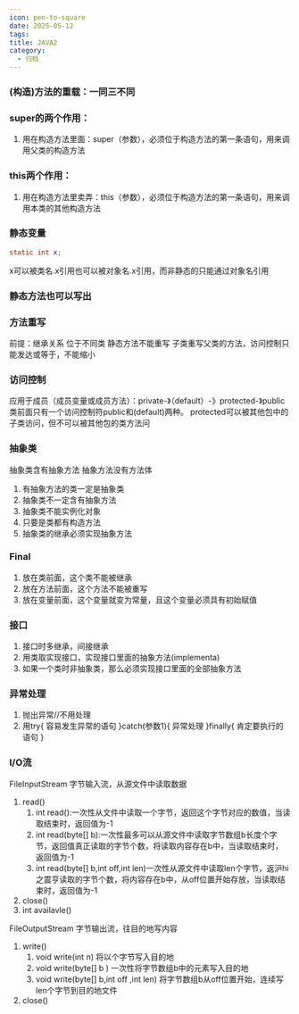 ```yaml
---
icon: pen-to-square
date: 2025-05-12
tags: 
title: JAVA2
category:
  - 归档
---
```

### (构造)方法的重载：一同三不同
### super的两个作用：
1. 用在构造方法里面：super（参数），必须位于构造方法的第一条语句，用来调用父类的构造方法

### this两个作用：
1. 用在构造方法里卖弄：this（参数），必须位于构造方法的第一条语句，用来调用本类的其他构造方法

### 静态变量
```java
static int x;
```
x可以被类名.x引用也可以被对象名.x引用，而非静态的只能通过对象名引用
### 静态方法也可以写出
### 方法重写
前提：继承关系
位于不同类
静态方法不能重写
子类重写父类的方法，访问控制只能发达或等于，不能缩小

### 访问控制
应用于成员（成员变量或成员方法）：private-》（default）-》protected-》public
类前面只有一个访问控制符public和(default)两种。
protected可以被其他包中的子类访问，但不可以被其他包的类方法问

### 抽象类
抽象类含有抽象方法
抽象方法没有方法体
1. 有抽象方法的类一定是抽象类
2. 抽象类不一定含有抽象方法
3. 抽象类不能实例化对象
4. 只要是类都有构造方法
5. 抽象类的继承必须实现抽象方法

### Final
1. 放在类前面，这个类不能被继承
2. 放在方法前面，这个方法不能被重写
3. 放在变量前面，这个变量就变为常量，且这个变量必须具有初始赋值



### 接口
1. 接口时多继承，间接继承
2. 用类取实现接口，实现接口里面的抽象方法(implementa)
3. 如果一个类时非抽象类，那么必须实现接口里面的全部抽象方法

### 异常处理
1. 抛出异常//不用处理
2. 用try{
	   容易发生异常的语句
	   }catch(参数1){
	   异常处理
	   }finally{
	   肯定要执行的语句
	   }

### I/O流
FileInputStream 字节输入流，从源文件中读取数据
1. read()
	1. int read():一次性从文件中读取一个字节，返回这个字节对应的数值，当读取结束时，返回值为-1
	2. int read(byte[] b):一次性最多可以从源文件中读取字节数组b长度个字节，返回值真正读取的字节个数，将读取内容存在b中，当读取结束时，返回值为-1
	3. int read(byte[] b,int off,int len)一次性从源文件中读取len个字节，返沪hi之震亨读取的字节个数，将内容存在b中，从off位置开始存放，当读取结束时，返回值为-1
2.  close()
3. int availavle()

FileOutputStream 字节输出流，往目的地写内容
1. write()
	1. void write(int n) 将以个字节写入目的地
	2. void write(byte[] b ) 一次性将字节数组b中的元素写入目的地
	3. void write(byte[] b,int off ,int len) 将字节数组b从off位置开始，连续写len个字节到目的地文件
2. close()